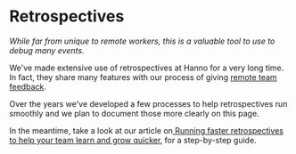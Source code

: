 # Retrospectives

_While far from unique to remote workers, this is a valuable tool to use to debug many events._

We've made extensive use of retrospectives at Hanno for a very long time. In fact, they share many features with our process of giving [remote team feedback](https://hanno.co/playbooks/remote/toolbox/feedback/).

Over the years we've developed a few processes to help retrospectives run smoothly and we plan to document those more clearly on this page.

In the meantime, take a look at our article on[ Running faster retrospectives to help your team learn and grow quicker](https://logbook.hanno.co/faster-retrospectives/), for a step-by-step guide.
